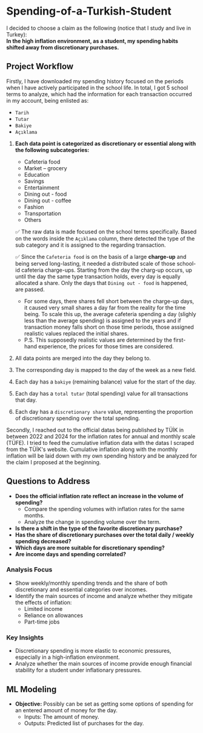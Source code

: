 # Spending-of-a-Turkish-Student

I decided to choose a claim as the following (notice that I study and live in Turkey):  
**In the high inflation environment, as a student, my spending habits shifted away from discretionary purchases.**

## Project Workflow

Firstly, I have downloaded my spending history focused on the periods when I have actively participated in the school life. In total, I got 5 school terms to analyze, which had the information for each transaction occurred in my account, being enlisted as: 
  - `Tarih`
  -  `Tutar`
  -   `Bakiye`
  -   `Açıklama`

1. **Each data point is categorized as discretionary or essential along with the following subcategories:**
   - Cafeteria food
   - Market – grocery
   - Education
   - Savings
   - Entertainment
   - Dining out - food
   - Dining out - coffee
   - Fashion
   - Transportation
   - Others
   
    ✅ The raw data is made focused on the school terms specifically. Based on the words inside the `Açıklama` column, there detected the type of the sub category and it is assigned to the regarding transaction.
   
    ✅ Since the `Cafeteria food` is on the basis of a large **charge-up** and being served long-lasting, it needed a distributed scale of those school-id cafeteria charge-ups. Starting from the day the charg-up occurs, up until the day the same type transaction holds, every day is equally allocated a share. Only the days that `Dining out - food` is happened, are passed.

   - For some days, there shares fell short between the charge-up days, it caused very small shares a day far from the reality for the time being. To scale this up, the average cafeteria spending a day (slighly less than the average spending) is assigned to the years and if transaction money falls short on those time periods, those assigned realistic values replaced the initial shares.
   - P.S. This supposedly realistic values are determined by the first-hand experience, the prices for those times are considered.
     
3. All data points are merged into the day they belong to.
4. The corresponding day is mapped to the day of the week as a new field.
5. Each day has a `bakiye` (remaining balance) value for the start of the day.
6. Each day has a `total tutar` (total spending) value for all transactions that day.
7. Each day has a `discretionary share` value, representing the proportion of discretionary spending over the total spending.

Secondly, I reached out to the official datas being published by TÜİK in between 2022 and 2024 for the inflation rates for annual and monthly scale (TÜFE). I tried to feed the cumulative inflation data with the datas I scraped from the TÜİK's website. Cumulative inflation along with the monthly inflation will be laid down with my own spending history and be analyzed for the claim I proposed at the beginning.

## Questions to Address
- **Does the official inflation rate reflect an increase in the volume of spending?**
  - Compare the spending volumes with inflation rates for the same months.
  - Analyze the change in spending volume over the term.
- **Is there a shift in the type of the favorite discretionary purchase?**
- **Has the share of discretionary purchases over the total daily / weekly spending decreased?**
- **Which days are more suitable for discretionary spending?**
- **Are income days and spending correlated?**

### Analysis Focus
- Show weekly/monthly spending trends and the share of both discretionary and essential categories over incomes.
- Identify the main sources of income and analyze whether they mitigate the effects of inflation:
  - Limited income
  - Reliance on allowances
  - Part-time jobs

### Key Insights
- Discretionary spending is more elastic to economic pressures, especially in a high-inflation environment.
- Analyze whether the main sources of income provide enough financial stability for a student under inflationary pressures.

## ML Modeling
- **Objective:** Possibly can be set as getting some options of spending for an entered amount of money for the day.
  - Inputs: The amount of money.
  - Outputs: Predicted list of purchases for the day.



